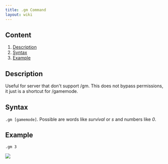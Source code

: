 ```yaml
---
title: .gm Command
layout: wiki
---
```

## Content
  1. [Description](#description)
  2. [Syntax](#syntax)
  3. [Example](#example)

## Description
Useful for server that don't support /gm. This does not bypass permissions, it just is a shortcut for /gamemode.

## Syntax
`.gm [gamemode]`. Possible are words like *survival* or *s* and numbers like *0*.

## Example
`.gm 3`

![](http://puu.sh/hJpTc/b75cc98cea.png)
